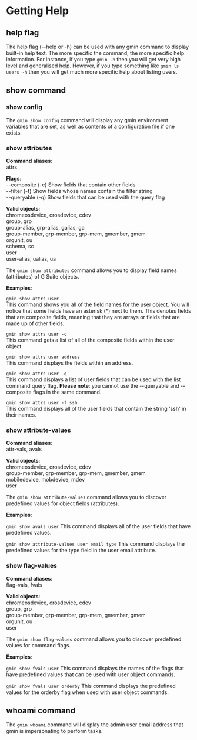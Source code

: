# Getting Help

## help flag
The help flag (--help or -h) can be used with any gmin command to display built-in help text. The more specific the command, the more specific help information. For instance, if you type `gmin -h` then you will get very high level and generalised help. However, if you type something like `gmin ls users -h` then you will get much more specific help about listing users.

## show command

### show config
The `gmin show config` command will display any gmin environment variables that are set, as well as contents of a configuration file if one exists. 

### show attributes

**Command aliases**:<br />
attrs

**Flags**:<br />
--composite (-c) Show fields that contain other fields<br />
--filter (-f) Show fields whose names contain the filter string<br />
--queryable (-q) Show fields that can be used with the query flag<br />

**Valid objects**:<br />
chromeosdevice, crosdevice, cdev<br />
group, grp<br />
group-alias, grp-alias, galias, ga<br />
group-member, grp-member, grp-mem, gmember, gmem<br />
orgunit, ou<br />
schema, sc<br />
user<br />
user-alias, ualias, ua<br />

The `gmin show attributes` command allows you to display field names (attributes) of G Suite objects.

**Examples**:

`gmin show attrs user`<br />
This command shows you all of the field names for the user object. You will notice that some fields have an asterisk (*) next to them. This denotes fields that are composite fields, meaning that they are arrays or fields that are made up of other fields.

`gmin show attrs user -c`<br />
This command gets a list of all of the composite fields within the user object.

`gmin show attrs user address`<br />
 This command displays the fields within an address.

`gmin show attrs user -q`<br />
This command displays a list of user fields that can be used with the list command query flag. **Please note**: you cannot use the --queryable and --composite flags in the same command.

`gmin show attrs user -f ssh`<br />
This command displays all of the user fields that contain the string 'ssh' in their names.

### show attribute-values

**Command aliases**:<br />
attr-vals, avals

**Valid objects**:<br />
chromeosdevice, crosdevice, cdev<br />
group-member, grp-member, grp-mem, gmember, gmem<br />
mobiledevice, mobdevice, mdev<br />
user<br />

The `gmin show attribute-values` command allows you to discover predefined values for object fields (attributes).

**Examples**:

`gmin show avals user`
This command displays all of the user fields that have predefined values.

`gmin show attribute-values user email type`
This command displays the predefined values for the type field in the user email attribute.

### show flag-values

**Command aliases**:<br />
flag-vals, fvals

**Valid objects**:<br />
chromeosdevice, crosdevice, cdev<br />
group, grp<br />
group-member, grp-member, grp-mem, gmember, gmem<br />
orgunit, ou<br />
user<br />

The `gmin show flag-values` command allows you to discover predefined values for command flags.

**Examples**:

`gmin show fvals user`
This command displays the names of the flags that have predefined values that can be used with user object commands.

`gmin show fvals user orderby`
This command displays the predefined values for the orderby flag when used with user object commands.

## whoami command

The `gmin whoami` command will display the admin user email address that gmin is impersonating to perform tasks.